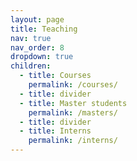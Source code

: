 ```yaml
---
layout: page
title: Teaching
nav: true
nav_order: 8
dropdown: true
children:
  - title: Courses
    permalink: /courses/
  - title: divider
  - title: Master students
    permalink: /masters/
  - title: divider
  - title: Interns
    permalink: /interns/
---
```


